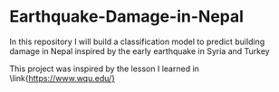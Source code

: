 # Earthquake-Damage-in-Nepal
In this repository I will build a classification model to predict building damage in Nepal inspired by the early earthquake in Syria and Turkey

This project was inspired by the lesson I learned in \link{https://www.wqu.edu/}
